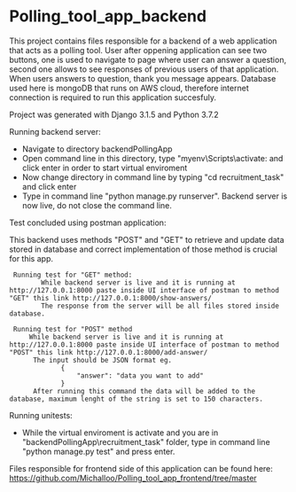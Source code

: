 # Polling_tool_app_backend

This project contains files responsible for a backend of a web application that acts as a polling tool. User after oppening application can see two buttons, one is used to 
navigate to page where user can answer a question, second one allows to see responses of previous users of that application. When users answers to question, thank you
message appears. Database used here is mongoDB that runs on AWS cloud, therefore internet connection is required to run this application succesfuly.

Project was generated with Django 3.1.5 and Python 3.7.2


Running backend server:

  - Navigate to directory backendPollingApp
  - Open command line in this directory, type "myenv\Scripts\activate: and click enter in order to start virtual enviroment
  - Now change directory in command line by typing "cd recruitment_task" and click enter
  - Type in command line "python manage.py runserver". Backend server is now live, do not close the command line.
  
Test concluded using postman application:

   This backend uses methods "POST" and "GET" to retrieve and update data stored in database and correct implementation of those method is crucial for this app. 
  
     Running test for "GET" method:
            While backend server is live and it is running at http://127.0.0.1:8000 paste inside UI interface of postman to method "GET" this link http://127.0.0.1:8000/show-answers/
            The response from the server will be all files stored inside database.

     Running test for "POST" method
         While backend server is live and it is running at http://127.0.0.1:8000 paste inside UI interface of postman to method "POST" this link http://127.0.0.1:8000/add-answer/
          The input should be JSON format eg.
                 {
                     "answer": "data you want to add"
                 }
          After running this command the data will be added to the database, maximum lenght of the string is set to 150 characters. 

Running unitests:
    
   - While the virtual enviroment is activate and you are in "backendPollingApp\recruitment_task" folder, type in command line "python manage.py test" and press enter. 


Files responsible for frontend side of this application can be found here: https://github.com/Michalloo/Polling_tool_app_frontend/tree/master
